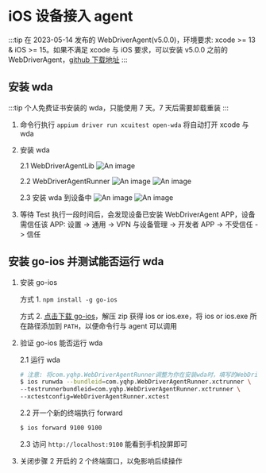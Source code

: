 # iOS 设备接入 agent

:::tip
在 2023-05-14 发布的 WebDriverAgent(v5.0.0)，环境要求: xcode >= 13 & iOS >= 15。如果不满足 xcode 与 iOS 要求，可以安装 v5.0.0 之前的 WebDriverAgent，[github 下载地址](https://github.com/appium/WebDriverAgent)
:::

## 安装 wda

:::tip
个人免费证书安装的 wda，只能使用 7 天。7 天后需要卸载重装
:::

1. 命令行执行 `appium driver run xcuitest open-wda` 将自动打开 xcode 与 wda
2. 安装 wda

   2.1 WebDriverAgentLib
   ![An image](/install_wda/1.png)

   2.2 WebDriverAgentRunner
   ![An image](/install_wda/2.png)
   ![An image](/install_wda/3.png)

   2.3 安装 wda 到设备中
   ![An image](/install_wda/4.png)
   ![An image](/install_wda/5.png)

3. 等待 Test 执行一段时间后，会发现设备已安装 WebDriverAgent APP，设备需信任该 APP: 设置 -> 通用 -> VPN 与设备管理 -> 开发者 APP -> 不受信任 -> 信任

## 安装 go-ios 并测试能否运行 wda

1. 安装 go-ios

   方式 1. `npm install -g go-ios`

   方式 2. [点击下载 go-ios](https://github.com/danielpaulus/go-ios/releases)，解压 zip 获得 ios or ios.exe，将 ios or ios.exe 所在路径添加到 `PATH`，以便命令行与 agent 可以调用

2. 验证 go-ios 能否运行 wda

   2.1 运行 wda

   ```sh
   # 注意: 将com.yqhp.WebDriverAgentRunner调整为你在安装wda时，填写的WebDriverAgentRunner bundle id
   $ ios runwda --bundleid=com.yqhp.WebDriverAgentRunner.xctrunner \
   --testrunnerbundleid=com.yqhp.WebDriverAgentRunner.xctrunner \
   --xctestconfig=WebDriverAgentRunner.xctest
   ```

   2.2 开一个新的终端执行 forward

   ```sh
   $ ios forward 9100 9100
   ```

   2.3 访问 `http://localhost:9100` 能看到手机投屏即可

3. 关闭步骤 2 开启的 2 个终端窗口，以免影响后续操作
